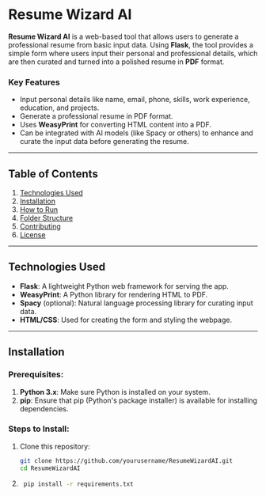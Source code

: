# Resume Wizard AI

**Resume Wizard AI** is a web-based tool that allows users to generate a professional resume from basic input data. Using **Flask**, the tool provides a simple form where users input their personal and professional details, which are then curated and turned into a polished resume in **PDF** format.

### Key Features
- Input personal details like name, email, phone, skills, work experience, education, and projects.
- Generate a professional resume in PDF format.
- Uses **WeasyPrint** for converting HTML content into a PDF.
- Can be integrated with AI models (like Spacy or others) to enhance and curate the input data before generating the resume.

---

## Table of Contents
1. [Technologies Used](#technologies-used)
2. [Installation](#installation)
3. [How to Run](#how-to-run)
4. [Folder Structure](#folder-structure)
5. [Contributing](#contributing)
6. [License](#license)

---

## Technologies Used
- **Flask**: A lightweight Python web framework for serving the app.
- **WeasyPrint**: A Python library for rendering HTML to PDF.
- **Spacy** (optional): Natural language processing library for curating input data.
- **HTML/CSS**: Used for creating the form and styling the webpage.

---

## Installation

### Prerequisites:
1. **Python 3.x**: Make sure Python is installed on your system.
2. **pip**: Ensure that pip (Python's package installer) is available for installing dependencies.

### Steps to Install:
1. Clone this repository:
   ```bash
   git clone https://github.com/yourusername/ResumeWizardAI.git
   cd ResumeWizardAI

2. ```bash 
    pip install -r requirements.txt

